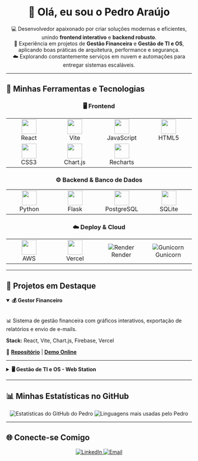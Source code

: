 <div align="center">

# 👋 Olá, eu sou o Pedro Araújo

</div>

<p align="center">
  💻 Desenvolvedor apaixonado por criar soluções modernas e eficientes, unindo <strong>frontend interativo</strong> e <strong>backend robusto</strong>. <br/>
  🎯 Experiência em projetos de <strong>Gestão Financeira</strong> e <strong>Gestão de TI e OS</strong>, aplicando boas práticas de arquitetura, performance e segurança. <br/>
  ☁️ Explorando constantemente serviços em nuvem e automações para entregar sistemas escaláveis.
</p>

---

## 🚀 Minhas Ferramentas e Tecnologias

<div align="center">

<h3 align="center">🖥️ Frontend</h3>
<table align="center" border="0">
  <tr align="center">
    <td width="120">
      <a href="https://react.dev/" target="_blank" title="React">
        <img src="https://cdn.jsdelivr.net/gh/devicons/devicon@latest/icons/react/react-original.svg" height="40">
      </a>
      <br>React
    </td>
    <td width="120">
      <a href="https://vitejs.dev/" target="_blank" title="Vite">
        <img src="https://cdn.jsdelivr.net/gh/devicons/devicon@latest/icons/vitejs/vitejs-original.svg" height="40">
      </a>
      <br>Vite
    </td>
    <td width="120">
      <a href="https://developer.mozilla.org/en-US/docs/Web/JavaScript" target="_blank" title="JavaScript">
        <img src="https://cdn.jsdelivr.net/gh/devicons/devicon@latest/icons/javascript/javascript-original.svg" height="40">
      </a>
      <br>JavaScript
    </td>
    <td width="120">
      <a href="https://developer.mozilla.org/en-US/docs/Web/HTML" target="_blank" title="HTML5">
        <img src="https://cdn.jsdelivr.net/gh/devicons/devicon@latest/icons/html5/html5-original.svg" height="40">
      </a>
      <br>HTML5
    </td>
  </tr>
  <tr align="center">
    <td width="120">
      <a href="https://developer.mozilla.org/en-US/docs/Web/CSS" target="_blank" title="CSS3">
        <img src="https://cdn.jsdelivr.net/gh/devicons/devicon@latest/icons/css3/css3-original.svg" height="40">
      </a>
      <br>CSS3
    </td>
    <td width="120">
      <a href="https://www.chartjs.org/" target="_blank" title="Chart.js">
        <img src="https://cdn.jsdelivr.net/gh/devicons/devicon@latest/icons/chartjs/chartjs-original.svg" height="40">
      </a>
      <br>Chart.js
    </td>
    <td width="120">
      <a href="https://recharts.org/" target="_blank" title="Recharts">
        <img src="https://cdn.jsdelivr.net/gh/devicons/devicon@latest/icons/react/react-original.svg" height="40">
      </a>
      <br>Recharts
    </td>
    <td width="120">
      </td>
  </tr>
</table>

<h3 align="center">⚙️ Backend & Banco de Dados</h3>
<table align="center" border="0">
  <tr align="center">
    <td width="120">
      <a href="https://www.python.org/" target="_blank" title="Python">
        <img src="https://cdn.jsdelivr.net/gh/devicons/devicon@latest/icons/python/python-original.svg" height="40">
      </a>
      <br>Python
    </td>
    <td width="120">
      <a href="https://flask.palletsprojects.com/" target="_blank" title="Flask">
        <img src="https://cdn.jsdelivr.net/gh/devicons/devicon@latest/icons/flask/flask-original.svg" height="40">
      </a>
      <br>Flask
    </td>
    <td width="120">
      <a href="https://www.postgresql.org/" target="_blank" title="PostgreSQL">
        <img src="https://cdn.jsdelivr.net/gh/devicons/devicon@latest/icons/postgresql/postgresql-original.svg" height="40">
      </a>
      <br>PostgreSQL
    </td>
    <td width="120">
      <a href="https://www.sqlite.org/index.html" target="_blank" title="SQLite">
        <img src="https://cdn.jsdelivr.net/gh/devicons/devicon@latest/icons/sqlite/sqlite-original.svg" height="40">
      </a>
      <br>SQLite
    </td>
  </tr>
</table>

<h3 align="center">☁️ Deploy & Cloud</h3>
<table align="center" border="0">
  <tr align="center">
    <td width="120">
      <a href="https://aws.amazon.com/" target="_blank" title="AWS (Amazon Web Services)">
        <img src="https://cdn.jsdelivr.net/gh/devicons/devicon@latest/icons/amazonwebservices/amazonwebservices-original-wordmark.svg" height="40">
      </a>
      <br>AWS
    </td>
    <td width="120">
      <a href="https://vercel.com/" target="_blank" title="Vercel">
        <img src="https://cdn.jsdelivr.net/gh/devicons/devicon@latest/icons/vercel/vercel-original.svg" height="40">
      </a>
      <br>Vercel
    </td>
    <td width="120">
      <img src="https://img.shields.io/badge/Render-46E3B7?style=for-the-badge&logo=render&logoColor=white" alt="Render" title="Render">
      <br>Render
    </td>
    <td width="120">
      <img src="https://img.shields.io/badge/Gunicorn-499848?style=for-the-badge&logo=gunicorn&logoColor=white" alt="Gunicorn" title="Gunicorn">
      <br>Gunicorn
    </td>
  </tr>
</table>

</div>

---

## 📌 Projetos em Destaque

<details open>
  <summary><strong>💰 Gestor Financeiro</strong></summary>
  <br/>
  <p>📊 Sistema de gestão financeira com gráficos interativos, exportação de relatórios e envio de e-mails.</p>
  <p><strong>Stack:</strong> React, Vite, Chart.js, Firebase, Vercel</p>
  <p>🔗 <strong><a href="#">Repositório</a></strong> | <strong><a href="#">Demo Online</a></strong></p>
</details>

<hr/>

<details>
  <summary><strong>🖥️ Gestão de TI e OS - Web Station</strong></summary>
  <br/>
  <p>🔧 Plataforma de gestão de TI e acompanhamento de Ordens de Serviço, com QR Codes e deploy em nuvem.</p>
  <p><strong>Stack:</strong> Python, Flask, PostgreSQL, Gunicorn, Render</p>
  <p>🔗 <strong><a href="#">Repositório</a></strong> | <strong><a href="#">Demo Online</a></strong></p>
</details>

---

## 📊 Minhas Estatísticas no GitHub

<p align="center">
  <img src="https://github-readme-stats.vercel.app/api?username=pedroaraujox&show_icons=true&theme=catppuccin_latte&hide_border=true&border_radius=10&count_private=true&title_color=31748f&icon_color=31748f" alt="Estatísticas do GitHub do Pedro" title="Minhas Estatísticas no GitHub" />
  <img src="https://github-readme-stats.vercel.app/api/top-langs/?username=pedroaraujox&layout=compact&theme=catppuccin_latte&hide_border=true&border_radius=10&title_color=31748f" alt="Linguagens mais usadas pelo Pedro" title="Minhas Linguagens Mais Usadas" />
</p>

---

## 🌐 Conecte-se Comigo

<p align="center">
  <a href="https://www.linkedin.com/in/pedroaraujox/" target="_blank" title="Conecte-se comigo no LinkedIn">
    <img src="https://img.shields.io/badge/LinkedIn-0A66C2?style=for-the-badge&logo=linkedin&logoColor=white" alt="LinkedIn">
  </a>
  <a href="mailto:pa8088253@gmail.com" target="_blank" title="Me envie um e-mail">
    <img src="https://img.shields.io/badge/Email-D14836?style=for-the-badge&logo=gmail&logoColor=white" alt="Email">
  </a>
</p>
